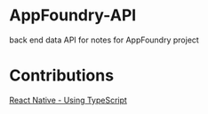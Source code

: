 # AppFoundry-API
back end data API for notes for AppFoundry project


# Contributions

[React Native - Using TypeScript](https://reactnative.dev/docs/typescript)